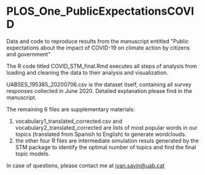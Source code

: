 # PLOS_One_PublicExpectationsCOVID
Data and code to reproduce results from the manuscript entitled "Public expectations about the impact of COVID-19 on climate action by citizens and government"

The R code titled COVID_STM_final.Rmd executes all steps of analysis from loading and cleaning the data to their analysis and visualization.

UABSES_195385_20200706.csv is the dataset itself, containing all survey responses collected in June 2020. Detailed explanation please find in the manuscript.

The remaining 6 files are supplementary materials:
1. vocabulary1_translated_corrected.csv and vocabulary2_translated_corrected are lists of most popular words in our topics (translated from Spanish to English) to generate wordclouds.
2. the other four R files are intermediate simulation resuls generated by the STM package to identify the optimal number of topics and find the final topic models.

In case of questions, please contact me at ivan.savin@uab.cat
